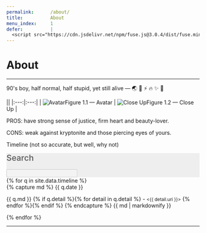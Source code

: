 ```yaml
---
permalink:      /about/
title:          About
menu_index:     1
defer:          |
  <script src="https://cdn.jsdelivr.net/npm/fuse.js@3.0.4/dist/fuse.min.js" async="" defer=""></script>
---
```

# About[](# '{">":"find","tag":"main","className":"green align-center"}')

---

90's boy, half normal, half stupid, yet still alive — 🌏 🦄 ⚡️ 🔥 ✨ 🐉

|[](# '{">":"find","tag":"table","className":"responsive"}')|
|:---:|:---:|
| ![Avatar][Avatar]Figure 1.1 — Avatar | ![Close Up][Close Up]Figure 1.2 — Close Up |

PROS: have strong sense of justice, firm heart and beauty-lover.

CONS: weak against kryptonite and those piercing eyes of yours.

Timeline (not so accurate, but well, why not)



<div class="card-list">
  <div class="card" style="background: #eee; border-color: #ccc;">
    <h2 style="font-weight: 600; margin-top: 0; color: #666;">Search</h2>
    <input id="omnibox" type="search" disabled="disabled"/>
  </div>
{% for q in site.data.timeline %} <div class="card" data-date="{{ q.date }}"> {% capture md %}
{{ q.date }}

{{ q.md }}
{% if q.detail %}{% for detail in q.detail %} - <small class="{{ detail.live }}"><{{ detail.uri }}></small>
{% endfor %}{% endif %}
{% endcapture %} {{ md | markdownify }} </div> {% endfor %}
</div>

<script>
afterLib.push(function(){
  var dataDate = all('[data-date]'), i = dataDate.length;
  while (i--) {
    dataDate[i].id = 'card-'+md5(dataDate[i].dataset.date);
    dataDate[i].removeAttribute('data-date');
  }
  fetch('https://gunawan.wijaya.cc/api/timeline.json')
  .then(function(e){return(e.text()||e);})
  .then(function(e){
    var list = (JSON.parse(e));

    var options = {
      shouldSort: true,
      /*=
      findAllMatches: true,
      includeScore: true,
      includeMatches: true,
      =*/
      threshold: 0.2,
      location: 0,
      distance: 1000,
      maxPatternLength: 32,
      minMatchCharLength: 1,
      keys: [
        { weight: 0.7, name: 'date' },
        { weight: 0.6, name: 'md' },
        { weight: 0.5, name: 'detail.uri' }
      ]
    };

    var ob = document.getElementById('omnibox');
    ob.removeAttribute('disabled');
    on(ob, 'input propertychange change', function(e) {
      if (this.value.length) {
        var res = (new Fuse(list, options).search(this.value)), i = res.length;
        addClass(all('.card-list .card[id]'),'hide');
        while (i--) {
          /*= removeClass(one('#card-'+md5(res[i].item.date)),'hide'); =*/
          removeClass(one('#card-'+md5(res[i].date)),'hide');
        }
      } else {
        removeClass(all('.card-list .card[id]'),'hide');
      }
    }); /*= omnibox changed =*/
  });
});
</script>

---

[Avatar]: https://gunawan.wijaya.cc/assets/images/avatar.jpg '{">":"wrap","tag":"span","className":"block avatar"}'
[Close Up]: https://gunawan.wijaya.cc/assets/images/closeup.jpg '{">":"wrap","tag":"span","className":"block closeup"}'
